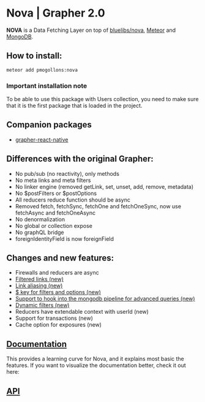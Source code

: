 # Nova | Grapher 2.0 

**NOVA** is a Data Fetching Layer on top of [bluelibs/nova](https://www.bluelibs.com/docs/package-nova), [Meteor](https://www.meteor.com/) and [MongoDB](https://www.mongodb.com/).

## How to install:
```bash
meteor add pmogollons:nova
```
### Important installation note
To be able to use this package with Users collection, you need to make sure that it is the first package that is loaded in the project.

## Companion packages
* [grapher-react-native](https://github.com/pmogollons/grapher-react-native)

## Differences with the original Grapher:
* No pub/sub (no reactivity), only methods
* No meta links and meta filters
* No linker engine (removed getLink, set, unset, add, remove, metadata)
* No $postFilters or $postOptions
* All reducers reduce function should be async
* Removed fetch, fetchSync, fetchOne and fetchOneSync, now use fetchAsync and fetchOneAsync
* No denormalization
* No global or collection expose
* No graphQL bridge
* foreignIdentityField is now foreignField

## Changes and new features:
* Firewalls and reducers are async
* [Filtered links (new)](https://www.bluelibs.com/docs/package-nova/#filtered-links)
* [Link aliasing (new)](https://www.bluelibs.com/docs/package-nova/#aliasing)
* [$ key for filters and options (new)](https://www.bluelibs.com/docs/package-nova/#querying)
* [Support to hook into the mongodb pipeline for advanced queries (new)](https://www.bluelibs.com/docs/package-nova/#relational-filtering-and-sorting)
* [Dynamic filters (new)](https://www.bluelibs.com/docs/package-nova/#dynamic-filters)
* Reducers have extendable context with userId (new)
* Support for transactions (new)
* Cache option for exposures (new)

## [Documentation](docs/index.md)

This provides a learning curve for Nova, and it explains most basic the features. If you want to visualize the documentation better, check it out here:

## [API](https://www.bluelibs.com/docs/package-nova)